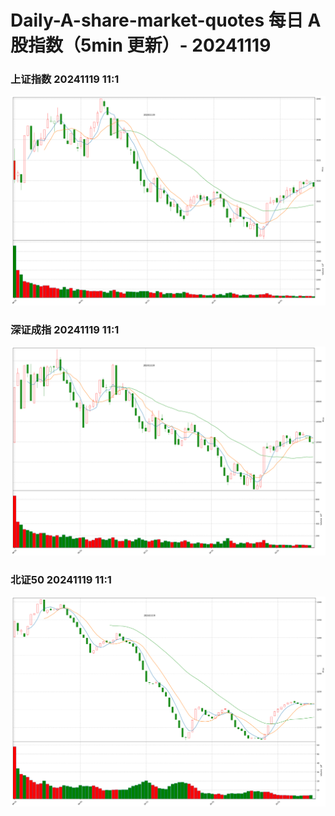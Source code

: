 
# Daily-A-share-market-quotes 每日 A 股指数（5min 更新）- 20241119

### 上证指数 20241119 11:1
![](./fig/2024/11/20241119-sh000001.png)

### 深证成指 20241119 11:1
![](./fig/2024/11/20241119-sz399001.png)

### 北证50 20241119 11:1
![](./fig/2024/11/20241119-bj899050.png)
